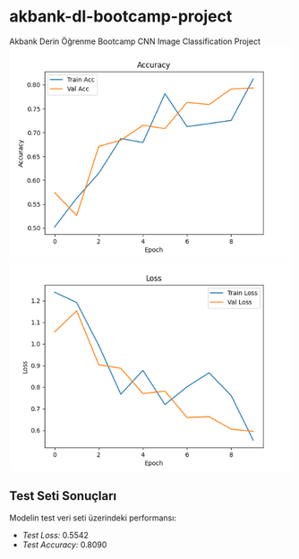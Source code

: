 # akbank-dl-bootcamp-project
Akbank Derin Öğrenme Bootcamp CNN Image Classification Project
![Accuracy](images/accuracy.png)
![Loss](images/loss.png)

## Test Seti Sonuçları

Modelin test veri seti üzerindeki performansı:

- *Test Loss:* 0.5542 
- *Test Accuracy:* 0.8090
